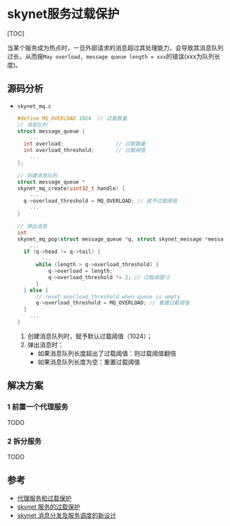 # skynet服务过载保护

[TOC]

当某个服务成为热点时，一旦外部请求的消息超过其处理能力，会导致其消息队列过长，从而报`May overload, message queue length = xxx`的错误(xxx为队列长度)。



## 源码分析

- `skynet_mq.c`

  ```c
  #define MQ_OVERLOAD 1024	// 过载数量
  // 消息队列
  struct message_queue {
      ...
  	int overload;                 // 过载数量
  	int overload_threshold;       // 过载阀值
      ...
  };
  
  // 创建消息队列
  struct message_queue * 
  skynet_mq_create(uint32_t handle) {
      ...
  	q->overload_threshold = MQ_OVERLOAD; // 赋予过载阈值
      ...
  }
  
  // 弹出消息
  int
  skynet_mq_pop(struct message_queue *q, struct skynet_message *message) {
      ...
  	if (q->head != q->tail) {
          ...
  		while (length > q->overload_threshold) {
  			q->overload = length;
  			q->overload_threshold *= 2; // 过载阈值*2
  		}
  	} else {
  		// reset overload_threshold when queue is empty
  		q->overload_threshold = MQ_OVERLOAD; // 重置过载阈值
  	}
      ...
  }
  ```

  1. 创建消息队列时，赋予默认过载阈值（1024）；
  2. 弹出消息时：
     - 如果消息队列长度超出了过载阈值：则过载阈值翻倍
     - 如果消息队列长度为空：重置过载阈值



## 解决方案

### 1 前置一个代理服务

TODO

### 2 拆分服务

TODO



## 参考

- [代理服务和过载保护](https://blog.codingnow.com/2016/05/skynet_proxy.html)
- [skynet 服务的过载保护](https://blog.codingnow.com/2014/10/skynet_overload.html)
- [skynet 消息分发及服务调度的新设计](https://blog.codingnow.com/2016/01/skynet2.html)

